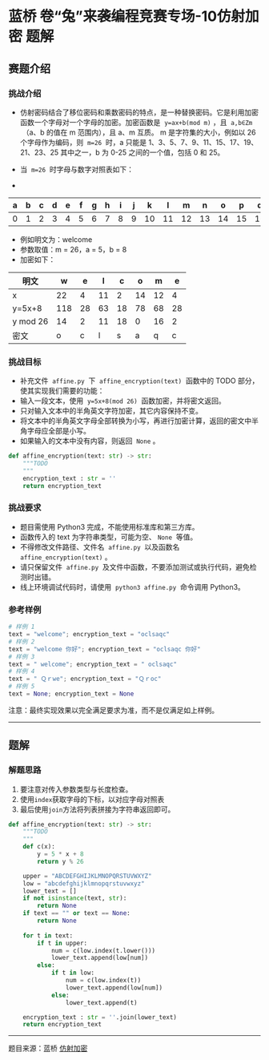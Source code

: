 # 蓝桥 卷“兔”来袭编程竞赛专场-10仿射加密 题解

## 赛题介绍

### 挑战介绍

- 仿射密码结合了移位密码和乘数密码的特点，是一种替换密码。它是利用加密函数一个字母对一个字母的加密。加密函数是  `y=ax+b(mod m)` ，且  `a,b∈Zm`  （a、b 的值在 m 范围内），且 a、m 互质。 m 是字符集的大小，例如以 26 个字母作为编码，则  `m=26`  时，a 只能是 1、3、5、7、9、11、15、17、19、21、23、25 其中之一，b 为 0-25 之间的一个值，包括 0 和 25。
- 当  `m=26`  时字母与数字对照表如下：

-  

  | a | b | c | d | e | f | g | h | i | j | k | l | m | n | o | p | q | r | s | t | u | v | w | x | y | z |
  |---|---|---|---|---|---|---|---|---|---|---|---|---|---|---|---|---|---|---|---|---|---|---|---|---|---|
  | 0 | 1 | 2 | 3 | 4 | 5 | 6 | 7 | 8 | 9 | 10 | 11 | 12 | 13 | 14 | 15 | 16 | 17 | 18 | 19 | 20 | 21 | 22 | 23 | 24 | 25 |

- 例如明文为：welcome
- 参数取值：m = 26，a = 5，b = 8  
- 加密如下：

| 明文 | w | e | l | c | o | m | e |
| ---- | ---- | ---- |---- |---- |---- |---- |---- |
| x | 22 | 4 | 11 | 2 | 14 | 12 | 4 |
| y=5x+8 | 118 | 28 | 63 | 18 | 78 | 68 | 28 |
| y mod 26 | 14 | 2 | 11 | 18 | 0 | 16 | 2 |
| 密文 | o | c | l | s | a | q | c |

### 挑战目标

- 补充文件  `affine.py`  下  `affine_encryption(text)`  函数中的 TODO 部分，使其实现我们需要的功能：
- 输入一段文本，使用  `y=5x+8(mod 26)`  函数加密，并将密文返回。
- 只对输入文本中的半角英文字符加密，其它内容保持不变。
- 将文本中的半角英文字母全部转换为小写，再进行加密计算，返回的密文中半角字母应全部是小写。
- 如果输入的文本中没有内容，则返回  `None` 。

```python
def affine_encryption(text: str) -> str:
    """TODO
    """
    encryption_text : str = ''
    return encryption_text
```

### 挑战要求

- 题目需使用 Python3 完成，不能使用标准库和第三方库。
- 函数传入的 text 为字符串类型，可能为空、 `None`  等值。
- 不得修改文件路径、文件名  `affine.py`  以及函数名  `affine_encryption(text)` 。
- 请只保留文件  `affine.py`  及文件中函数，不要添加测试或执行代码，避免检测时出错。
- 线上环境调试代码时，请使用  `python3 affine.py`  命令调用 Python3。

### 参考样例

```python
# 样例 1
text = "welcome"; encryption_text = "oclsaqc"
# 样例 2
text = "welcome 你好"; encryption_text = "oclsaqc 你好"
# 样例 3
text = " welcome"; encryption_text = " oclsaqc"
# 样例 4
text = " Ｑｒwe"; encryption_text = "Ｑｒoc"
# 样例 5
text = None; encryption_text = None
```

注意：最终实现效果以完全满足要求为准，而不是仅满足如上样例。

---

## 题解

### 解题思路

1. 要注意对传入参数类型与长度检查。
2. 使用`index`获取字母的下标，以对应字母对照表
3. 最后使用`join`方法将列表拼接为字符串返回即可。

```python
def affine_encryption(text: str) -> str:
    """TODO
    """
    def c(x):
        y = 5 * x + 8
        return y % 26

    upper = "ABCDEFGHIJKLMNOPQRSTUVWXYZ"
    low = "abcdefghijklmnopqrstuvwxyz"
    lower_text = []
    if not isinstance(text, str):
        return None
    if text == "" or text == None:
        return None
    
    for t in text:
        if t in upper:
            num = c(low.index(t.lower()))
            lower_text.append(low[num])
        else:
            if t in low:
                num = c(low.index(t))
                lower_text.append(low[num])
            else:
                lower_text.append(t)

    encryption_text : str = ''.join(lower_text)
    return encryption_text
```

---

题目来源：蓝桥 [仿射加密](https://www.lanqiao.cn/problems/2404/learning/?contest_id=83)

